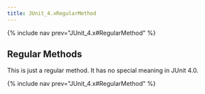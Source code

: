 ```yaml
---
title: JUnit_4.xRegularMethod
---
```

{% include nav prev="JUnit_4.x#RegularMethod" %}

## Regular Methods
This is just a regular method. It has no special meaning in JUnit 4.0.

{% include nav prev="JUnit_4.x#RegularMethod" %}
